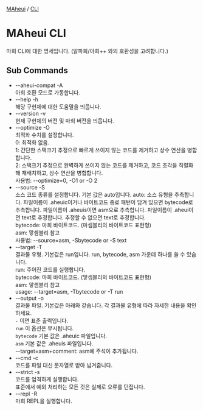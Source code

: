 [MAheui](../README.md) / [CLI](./README.md/)

# MAheui CLI

마희 CLI에 대한 명세입니다. (알파희/아희++ 와의 호환성을 고려합니다.)

## Sub Commands

 * --aheui-compat -A<br>
   아희 호환 모드로 가동합니다.
 * --help         -h<br>
   해당 구현체에 대한 도움말을 띄웁니다.
 * --version      -v<br>
   현재 구현체의 버전 및 마희 버전을 띄웁니다.
 * --optimize     -O<br>
   최적화 수치를 설정합니다.<br>
   0: 최적화 없음.<br>
   1: 간단한 스택크기 추정으로 빠르게 쓰이지 않는 코드를 제거하고 상수 연산을 병합합니다.<br>
   2: 스택크기 추정으로 완벽하게 쓰이지 않는 코드를 제거하고, 코드 조각을 직렬화해 재배치하고, 상수 연산을 병합합니다.<br>
   사용법: --optimize=0, -O1 or -O 2
 * --source       -S<br>
   소스 코드 종류를 설정합니다. 기본 값은 auto입니다.
   auto: 소스 유형을 추측합니다. 파일이름이 .aheuic이거나 바이트코드 종료 패턴이 담겨 있으면 bytecode로 추측합니다. 파일이름이 .aheuis이면 asm으로 추측합니다. 파일이름이 .aheui이면 text로 추정합니다. 추정할 수 없으면 text로 추정합니다.<br>
   bytecode: 마희 바이트코드. (마셈블리의 바이트코드 표현형)<br>
   asm: 맣셈블리 참고<br>
   사용법: --source=asm, -Sbytecode or -S text
 * --target       -T<br>
   결과물 유형. 기본값은 run입니다. run, bytecode, asm 가운데 하나를 쓸 수 있습니다.<br>
   run: 주어진 코드를 실행합니다.<br>
   bytecode: 마희 바이트코드. (맣셈블리의 바이트코드 표현형)<br>
   asm: 맣셈블리 참고<br>
   usage: --target=asm, -Tbytecode or -T run
 * --output       -o<br>
   결과물 파일. 기본값은 아래와 같습니다. 각 결과물 유형에 따라 자세한 내용을 확인하세요.<br>
   `-` 이면 표준 출력입니다.<br>
   `run` 이 옵션은 무시됩니다.<br>
   `bytecode` 기본 값은 .aheuic 파일입니다.<br>
   `asm` 기본 값은 .aheuis 파일입니다.<br>
   --target=asm+comment: asm에 주석이 추가됩니다.
 * --cmd          -c<br>
   코드를 파일 대신 문자열로 받아 넘겨줍니다.
 * --strict       -s<br>
   코드를 엄격하게 실행합니다.<br>
   표준에서 예외 처리하는 모든 것은 실제로 오류를 던집니다.
 * --repl         -R<br>
   마희 REPL을 실행합니다.
